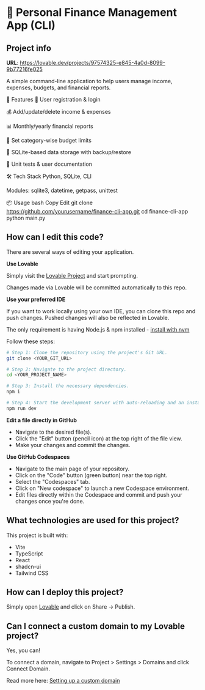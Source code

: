 # 💸 Personal Finance Management App (CLI)

## Project info

**URL**: https://lovable.dev/projects/97574325-e845-4a0d-8099-9b77216fe025

A simple command-line application to help users manage income, expenses, budgets, and financial reports.

🚀 Features
🔐 User registration & login

💰 Add/update/delete income & expenses

📊 Monthly/yearly financial reports

🎯 Set category-wise budget limits

💾 SQLite-based data storage with backup/restore

🧪 Unit tests & user documentation

🛠️ Tech Stack
Python, SQLite, CLI

Modules: sqlite3, datetime, getpass, unittest

📦 Usage
bash
Copy
Edit
git clone https://github.com/yourusername/finance-cli-app.git
cd finance-cli-app
python main.py

## How can I edit this code?

There are several ways of editing your application.

**Use Lovable**

Simply visit the [Lovable Project](https://lovable.dev/projects/97574325-e845-4a0d-8099-9b77216fe025) and start prompting.

Changes made via Lovable will be committed automatically to this repo.

**Use your preferred IDE**

If you want to work locally using your own IDE, you can clone this repo and push changes. Pushed changes will also be reflected in Lovable.

The only requirement is having Node.js & npm installed - [install with nvm](https://github.com/nvm-sh/nvm#installing-and-updating)

Follow these steps:

```sh
# Step 1: Clone the repository using the project's Git URL.
git clone <YOUR_GIT_URL>

# Step 2: Navigate to the project directory.
cd <YOUR_PROJECT_NAME>

# Step 3: Install the necessary dependencies.
npm i

# Step 4: Start the development server with auto-reloading and an instant preview.
npm run dev
```

**Edit a file directly in GitHub**

- Navigate to the desired file(s).
- Click the "Edit" button (pencil icon) at the top right of the file view.
- Make your changes and commit the changes.

**Use GitHub Codespaces**

- Navigate to the main page of your repository.
- Click on the "Code" button (green button) near the top right.
- Select the "Codespaces" tab.
- Click on "New codespace" to launch a new Codespace environment.
- Edit files directly within the Codespace and commit and push your changes once you're done.

## What technologies are used for this project?

This project is built with:

- Vite
- TypeScript
- React
- shadcn-ui
- Tailwind CSS

## How can I deploy this project?

Simply open [Lovable](https://lovable.dev/projects/97574325-e845-4a0d-8099-9b77216fe025) and click on Share -> Publish.

## Can I connect a custom domain to my Lovable project?

Yes, you can!

To connect a domain, navigate to Project > Settings > Domains and click Connect Domain.

Read more here: [Setting up a custom domain](https://docs.lovable.dev/tips-tricks/custom-domain#step-by-step-guide)
